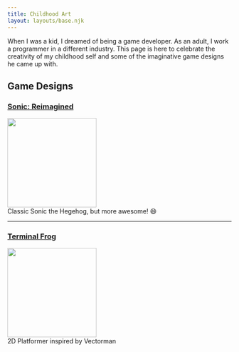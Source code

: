 ```yaml
---
title: Childhood Art
layout: layouts/base.njk
---
```


When I was a kid, I dreamed of being a game developer. As an adult, I work a programmer in a different industry. This page is here to celebrate the creativity of my childhood self and some of the imaginative game designs he came up with.

## Game Designs

<a href="/sonic-reimagined/"><h3>Sonic: Reimagined</h3></a>
<a href="/sonic-reimagined/"><img src="/img/art-sonic-happy.jpg" width=200px><br></a>
Classic Sonic the Hegehog, but more awesome! 😄

---

<a href="/terminal-frog/"><h3>Terminal Frog</h3></a>
<a href="/terminal-frog/"><img src="/img/art-terminal-frog-cube.jpg" width=200px><br></a>
2D Platformer inspired by Vectorman

